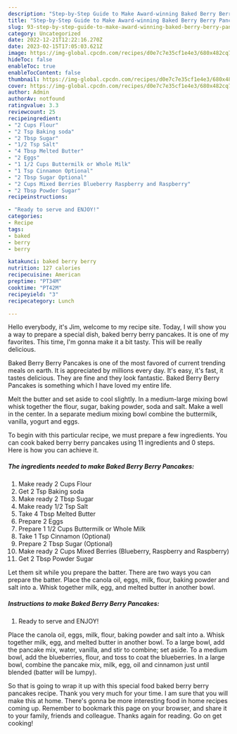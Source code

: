 ```yaml
---
description: "Step-by-Step Guide to Make Award-winning Baked Berry Berry Pancakes"
title: "Step-by-Step Guide to Make Award-winning Baked Berry Berry Pancakes"
slug: 93-step-by-step-guide-to-make-award-winning-baked-berry-berry-pancakes
category: Uncategorized
date: 2022-12-21T12:22:16.270Z
date: 2023-02-15T17:05:03.621Z
image: https://img-global.cpcdn.com/recipes/d0e7c7e35cf1e4e3/680x482cq70/baked-berry-berry-pancakes-recipe-main-photo.jpg
hideToc: false
enableToc: true
enableTocContent: false
thumbnail: https://img-global.cpcdn.com/recipes/d0e7c7e35cf1e4e3/680x482cq70/baked-berry-berry-pancakes-recipe-main-photo.jpg
cover: https://img-global.cpcdn.com/recipes/d0e7c7e35cf1e4e3/680x482cq70/baked-berry-berry-pancakes-recipe-main-photo.jpg
author: Admin
authorAv: notfound
ratingvalue: 3.3
reviewcount: 25
recipeingredient:
- "2 Cups Flour"
- "2 Tsp Baking soda"
- "2 Tbsp Sugar"
- "1/2 Tsp Salt"
- "4 Tbsp Melted Butter"
- "2 Eggs"
- "1 1/2 Cups Buttermilk or Whole Milk"
- "1 Tsp Cinnamon Optional"
- "2 Tbsp Sugar Optional"
- "2 Cups Mixed Berries Blueberry Raspberry and Raspberry"
- "2 Tbsp Powder Sugar"
recipeinstructions:

- "Ready to serve and ENJOY!"
categories:
- Recipe
tags:
- baked
- berry
- berry

katakunci: baked berry berry 
nutrition: 127 calories
recipecuisine: American
preptime: "PT34M"
cooktime: "PT42M"
recipeyield: "3"
recipecategory: Lunch

---
```



Hello everybody, it's Jim, welcome to my recipe site. Today, I will show you a way to prepare a special dish, baked berry berry pancakes. It is one of my favorites. This time, I'm gonna make it a bit tasty. This will be really delicious.

Baked Berry Berry Pancakes is one of the most favored of current trending meals on earth. It is appreciated by millions every day. It's easy, it's fast, it tastes delicious. They are fine and they look fantastic. Baked Berry Berry Pancakes is something which I have loved my entire life.

Melt the butter and set aside to cool slightly. In a medium-large mixing bowl whisk together the flour, sugar, baking powder, soda and salt. Make a well in the center. In a separate medium mixing bowl combine the buttermilk, vanilla, yogurt and eggs.


To begin with this particular recipe, we must prepare a few ingredients. You can cook baked berry berry pancakes using 11 ingredients and 0 steps. Here is how you can achieve it.

<!--inarticleads1-->

##### The ingredients needed to make Baked Berry Berry Pancakes:

1. Make ready 2 Cups Flour
1. Get 2 Tsp Baking soda
1. Make ready 2 Tbsp Sugar
1. Make ready 1/2 Tsp Salt
1. Take 4 Tbsp Melted Butter
1. Prepare 2 Eggs
1. Prepare 1 1/2 Cups Buttermilk or Whole Milk
1. Take 1 Tsp Cinnamon (Optional)
1. Prepare 2 Tbsp Sugar (Optional)
1. Make ready 2 Cups Mixed Berries (Blueberry, Raspberry and Raspberry)
1. Get 2 Tbsp Powder Sugar


Let them sit while you prepare the batter. There are two ways you can prepare the batter. Place the canola oil, eggs, milk, flour, baking powder and salt into a. Whisk together milk, egg, and melted butter in another bowl. 

<!--inarticleads2-->

##### Instructions to make Baked Berry Berry Pancakes:


1. Ready to serve and ENJOY!

Place the canola oil, eggs, milk, flour, baking powder and salt into a. Whisk together milk, egg, and melted butter in another bowl. To a large bowl, add the pancake mix, water, vanilla, and stir to combine; set aside. To a medium bowl, add the blueberries, flour, and toss to coat the blueberries. In a large bowl, combine the pancake mix, milk, egg, oil and cinnamon just until blended (batter will be lumpy). 

So that is going to wrap it up with this special food baked berry berry pancakes recipe. Thank you very much for your time. I am sure that you will make this at home. There's gonna be more interesting food in home recipes coming up. Remember to bookmark this page on your browser, and share it to your family, friends and colleague. Thanks again for reading. Go on get cooking!
